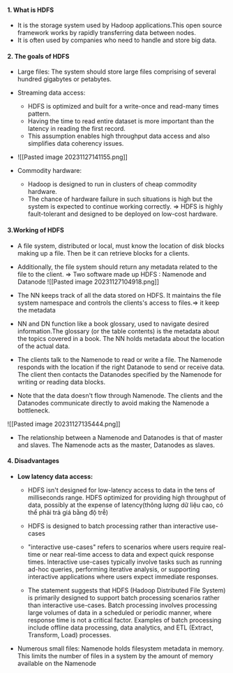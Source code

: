 #### 1. What is HDFS
- It is the storage system used by Hadoop applications.This open source framework works by rapidly transferring data between nodes.
- It is often used by companies who need to handle and store big data.

#### 2. The goals of HDFS
- Large files: The system should store large files comprising of several hundred gigabytes or petabytes.
- Streaming data access: 
	- HDFS is optimized and built for a  write-once and read-many times pattern.
	- Having the time to read entire dataset is more important than the latency in reading the first record.
	- This assumption enables high throughput data access and also simplifies data coherency issues.

- ![[Pasted image 20231127141155.png]]
 - Commodity hardware: 
	 - Hadoop is designed to run in clusters of cheap commodity hardware. 
	 - The chance of hardware failure in such situations is high but the system is expected to continue working correctly. => HDFS is highly fault-tolerant and designed to be deployed on low-cost hardware.
#### 3.Working of HDFS
- A file system, distributed or local, must know the location of disk blocks making up a file. Then be it can retrieve blocks for a clients.
- Additionally, the file system should return any metadata related to the file to the client.
=> Two software made up HDFS : Namenode and Datanode
![[Pasted image 20231127104918.png]]

- The NN keeps track of all the data stored on HDFS. It maintains the file system namespace and controls the clients's access to files.=> it keep the metadata

- NN and DN function like a book glossary, used to navigate desired information.The glossary (or the table contents) is the metadata about the topics covered in a book. The NN holds metadata about the location of the actual data.

- The clients talk to the Namenode to read or write a file. The Namenode responds with the location if the right Datanode to send or receive data. The client then contacts the Datanodes specified by the Namenode for writing or reading data blocks. 
- Note that the data doesn't flow through Namenode. The clients and the Datanodes communicate directly to avoid making the Namenode a bottleneck. 

![[Pasted image 20231127135444.png]]


- The relationship between a Namenode and Datanodes is that of master and slaves. The Namenode acts as the master, Datanodes as slaves.

#### 4. Disadvantages
- **Low latency data access:**
	- HDFS isn't designed for low-latency access to data in the tens of milliseconds range. HDFS optimized for providing high throughput of data, possibly at the expense of latency(thông lượng dữ liệu cao, có thể phải trả giá bằng độ trễ)
	- HDFS is designed to batch processing  rather than interactive use-cases
	- "interactive use-cases" refers to scenarios where users require real-time or near real-time access to data and expect quick response times. Interactive use-cases typically involve tasks such as running ad-hoc queries, performing iterative analysis, or supporting interactive applications where users expect immediate responses.

	- The statement suggests that HDFS (Hadoop Distributed File System) is primarily designed to support batch processing scenarios rather than interactive use-cases. Batch processing involves processing large volumes of data in a scheduled or periodic manner, where response time is not a critical factor. Examples of batch processing include offline data processing, data analytics, and ETL (Extract, Transform, Load) processes.
- Numerous small files: Namenode holds filesystem metadata in memory. This limits the number of files in a system by the amount of memory available on the Namenode
